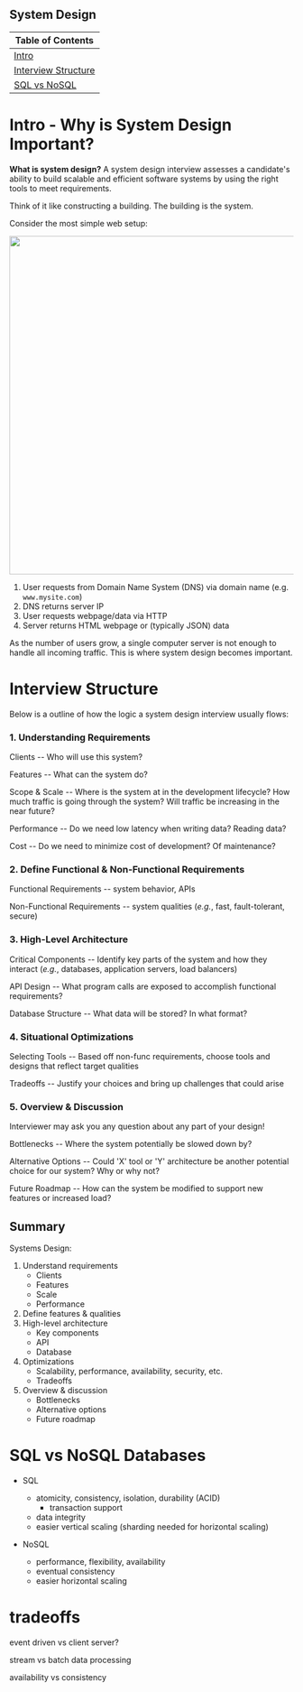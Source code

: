 ## System Design


| Table of Contents |
| ----------------- |
| [Intro](#intro) |
| [Interview Structure](#structure) |
| [SQL vs NoSQL](#sql_vs_nosql) |


# <a id="intro"></a> Intro - Why is System Design Important?

**What is system design?** A system design interview assesses a candidate's ability to build scalable and efficient software systems by using the right tools to meet requirements.

Think of it like constructing a building. The building is the system.

Consider the most simple web setup:

<img src="../img/web_traffic.png" width="600"><br>

1. User requests from Domain Name System (DNS) via domain name (e.g. `www.mysite.com`)
2. DNS returns server IP
3. User requests webpage/data via HTTP
4. Server returns HTML webpage or (typically JSON) data

As the number of users grow, a single computer server is not enough to handle all incoming traffic. This is where system design becomes important.

# <a id="structure"></a> Interview Structure

Below is a outline of how the logic a system design interview usually flows:

### 1. Understanding Requirements

Clients -- Who will use this system?

Features -- What can the system do?

Scope & Scale -- Where is the system at in the development lifecycle? How much traffic is going through the system? Will traffic be increasing in the near future?

Performance -- Do we need low latency when writing data? Reading data?

Cost -- Do we need to minimize cost of development? Of maintenance?

### 2. Define Functional & Non-Functional Requirements

Functional Requirements -- system behavior, APIs

Non-Functional Requirements -- system qualities (*e.g.*, fast, fault-tolerant, secure)

### 3. High-Level Architecture

Critical Components -- Identify key parts of the system and how they interact (*e.g.*, databases, application servers, load balancers)

API Design -- What program calls are exposed to accomplish functional requirements?

Database Structure -- What data will be stored? In what format?

### 4. Situational Optimizations

Selecting Tools -- Based off non-func requirements, choose tools and designs that reflect target qualities

Tradeoffs -- Justify your choices and bring up challenges that could arise

### 5. Overview & Discussion

Interviewer may ask you any question about any part of your design!

Bottlenecks -- Where the system potentially be slowed down by?

Alternative Options -- Could 'X' tool or 'Y' architecture be another potential choice for our system? Why or why not?

Future Roadmap -- How can the system be modified to support new features or increased load?

## Summary

Systems Design:

1. Understand requirements
    - Clients
    - Features
    - Scale
    - Performance
2. Define features & qualities
3. High-level architecture
    - Key components
    - API
    - Database
4. Optimizations
    - Scalability, performance, availability, security, etc.
    - Tradeoffs
5. Overview & discussion
    - Bottlenecks
    - Alternative options
    - Future roadmap

# <a id="sql_vs_nosql"></a> SQL vs NoSQL Databases

- SQL
    - atomicity, consistency, isolation, durability (ACID)
        - transaction support
    - data integrity
    - easier vertical scaling (sharding needed for horizontal scaling)

- NoSQL
    - performance, flexibility, availability
    - eventual consistency
    - easier horizontal scaling

# tradeoffs

event driven vs client server?

stream vs batch data processing

availability vs consistency
